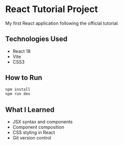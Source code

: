 # React Tutorial Project

My first React application following the official tutorial.

## Technologies Used
- React 18
- Vite
- CSS3

## How to Run
```bash
npm install
npm run dev
```

## What I Learned
- JSX syntax and components
- Component composition
- CSS styling in React
- Git version control

